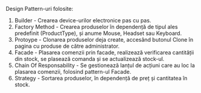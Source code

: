 Design Pattern-uri folosite:
1. Builder - Crearea device-urilor electronice pas cu pas.
2. Factory Method - Crearea produselor în dependență de tipul ales predefinit (ProductType), și anume Mouse, Headset sau Keyboard.
3. Protoype - Clonarea produselor deja create, accesând butonul Clone în pagina cu produse de către administrator.
4. Facade - Plasarea comenzii prin facade, realizează verificarea cantității din stock, se plasează comanda și se actualizează stock-ul.
5. Chain Of Responsability - Se gestionează lanțul de acțiuni care au loc la plasarea comenzii, folosind pattern-ul Facade.
6. Strategy - Sortarea produselor, în dependență de preț și cantitatea în stock.